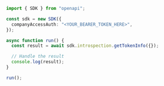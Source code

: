 <!-- Start SDK Example Usage [usage] -->
```typescript
import { SDK } from "openapi";

const sdk = new SDK({
  companyAccessAuth: "<YOUR_BEARER_TOKEN_HERE>",
});

async function run() {
  const result = await sdk.introspection.getTokenInfo({});

  // Handle the result
  console.log(result);
}

run();

```
<!-- End SDK Example Usage [usage] -->